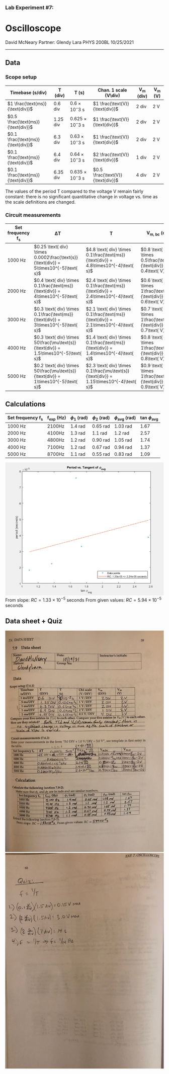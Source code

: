 ### Lab Experiment #7:
# Oscilloscope
David McNeary 
Partner: Glendy Lara
PHYS 200BL 
10/25/2021

---

## Data
### Scope setup
| Timebase (s/div) | T (div) | T (s) | Chan. 1 scale (V\div) | V<sub>m</sub> (div) | V<sub>m</sub> (V) |
| --- | --- | --- | --- | --- | --- |
| $1 \frac{\text{ms}}{\text{div}}$ | $0.6\text{ div}$ | $0.6 \times 10^-3\text{ s}$ | $1 \frac{\text{V}}{\text{div}}$ | $2\text{ div}$ | $2\text{ V}$ |
| $0.5 \frac{\text{ms}}{\text{div}}$| $1.25\text{ div}$ | $0.625 \times 10^-3\text{ s}$ | $1 \frac{\text{V}}{\text{div}}$ | $2\text{ div}$ | $2\text{ V}$ |
| $0.1 \frac{\text{ms}}{\text{div}}$ | $6.3\text{ div}$ | $0.63 \times 10^-3\text{ s}$ | $1 \frac{\text{V}}{\text{div}}$ | $2\text{ div}$ | $2\text{ V}$ |
| $0.1 \frac{\text{ms}}{\text{div}}$ | $6.4\text{ div}$ | $0.64 \times 10^-3\text{ s}$ | $2 \frac{\text{V}}{\text{div}}$ | $1\text{ div}$ | $2\text{ V}$ |
| $0.1 \frac{\text{ms}}{\text{div}}$ | $6.35\text{ div}$ | $0.635 \times 10^-3\text{ s}$ | $0.5 \frac{\text{V}}{\text{div}}$ | $4\text{ div}$ | $2\text{ V}$ |
The values of the period T compared to the voltage V remain fairly constant: there is no significant quantitative change in voltage vs. time as the scale definitions are changed.
### Circuit measurements
| Set frequency f<sub>s</sub> | &Delta;T | T | V<sub>m, bc</sub> (div) | V<sub>m, ac</sub> (V) |
| --- | --- | --- | --- | --- |
| $1000 \text{ Hz}$ | $0.25 \text{ div} \times 0.0002\frac{\text{s}}{\text{div}} = 5\times10^{-5}\text{ s}$ | $4.8 \text{ div} \times 0.1\frac{\text{ms}}{\text{div}} = 4.8\times10^{-4}\text{ s}$ | $0.8 \text{ div} \times 0.5\frac{\text{V}}{\text{div}} = 0.4\text{ V}$ | $2 \text{ div} \times 1\frac{\text{V}}{\text{div}} = 2\text{ V}$ |
| $2000 \text{ Hz}$ | $0.4 \text{ div} \times 0.1\frac{\text{ms}}{\text{div}} = 4\times10^{-5}\text{ s}$ | $2.4 \text{ div} \times 0.1\frac{\text{ms}}{\text{div}} = 2.4\times10^{-4}\text{ s}$ | $0.6 \text{ div} \times 1\frac{\text{V}}{\text{div}} = 0.6\text{ V}$ | $2 \text{ div} \times 1\frac{\text{V}}{\text{div}} = 2\text{ V}$ |
| $3000 \text{ Hz}$ | $0.3 \text{ div} \times 0.1\frac{\text{ms}}{\text{div}} = 3\times10^{-5}\text{ s}$ | $2.1 \text{ div} \times 0.1\frac{\text{ms}}{\text{div}} = 2.1\times10^{-4}\text{ s}$ | $0.7 \text{ div} \times 1\frac{\text{V}}{\text{div}} = 0.7\text{ V}$ | $2 \text{ div} \times 1\frac{\text{V}}{\text{div}} = 2\text{ V}$ |
| $4000 \text{ Hz}$ | $0.3 \text{ div} \times 50\frac{\mu\text{s}}{\text{div}} = 1.5\times10^{-5}\text{ s}$ | $1.4 \text{ div} \times 0.1\frac{\text{ms}}{\text{div}} = 1.4\times10^{-4}\text{ s}$ | $0.8 \text{ div} \times 1\frac{\text{V}}{\text{div}} = 0.8\text{ V}$ | $2 \text{ div} \times 1\frac{\text{V}}{\text{div}} = 2\text{ V}$ |
| $5000 \text{ Hz}$ | $0.2 \text{ div} \times 50\frac{\mu\text{s}}{\text{div}} = 1\times10^{-5}\text{ s}$ | $2.3 \text{ div} \times 0.1\frac{\mu\text{s}}{\text{div}} = 1.15\times10^{-4}\text{ s}$ | $0.9 \text{ div} \times 1\frac{\text{V}}{\text{div}} = 0.9\text{ V}$ | $2 \text{ div} \times 1\frac{\text{V}}{\text{div}} = 2\text{ V}$ |
## Calculations
| Set frequency f<sub>s</sub> | f<sub>exp</sub> (Hz) | $\phi$<sub>1</sub> (rad) | $\phi$<sub>2</sub> (rad) | $\phi$<sub>avg</sub> (rad) | tan $\phi$<sub>avg</sub> |
| --- | --- | --- | --- | --- | --- |
| $1000 \text{ Hz}$ | $2100 \text{Hz}$ | $1.4\text{ rad}$ | $0.65\text{ rad}$ | $1.03\text{ rad}$ | $1.67$ |
| $2000 \text{ Hz}$ | $4100 \text{Hz}$ | $1.3\text{ rad}$ | $1.1\text{ rad}$ | $1.2\text{ rad}$ | $2.57$ |
| $3000 \text{ Hz}$ | $4800 \text{Hz}$ | $1.2\text{ rad}$ | $0.90\text{ rad}$ | $1.05\text{ rad}$ | $1.74$ |
| $4000 \text{ Hz}$ | $7100 \text{Hz}$ | $1.2\text{ rad}$ | $0.67\text{ rad}$ | $0.94\text{ rad}$ | $1.37$ |
| $5000 \text{ Hz}$ | $8700 \text{Hz}$ | $1.1\text{ rad}$ | $0.55\text{ rad}$ | $0.83\text{ rad}$ | $1.09$ |
![](./images/graph.png)
From slope: $RC = 1.33\times 10^{-5} \text{ seconds}$
From given values: $RC = 5.94\times 10^{-5} \text{ seconds}$
## Data sheet + Quiz
<img src="./images/data.jpg" height=40% />
<img src="./images/quiz.jpg" height=40% />
